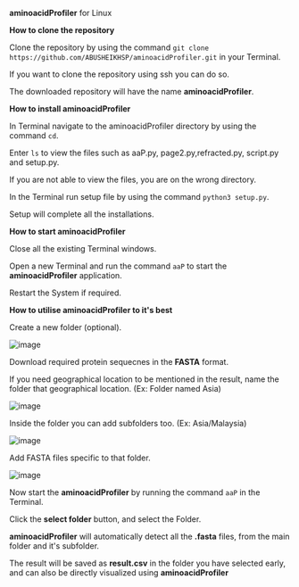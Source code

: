 **aminoacidProfiler** for Linux

**How to clone the repository**

Clone the repository by using the command ```git clone https://github.com/ABUSHEIKHSP/aminoacidProfiler.git``` in your Terminal.

If you want to clone the repository using ssh you can do so.

The downloaded repository will have the name **aminoacidProfiler**.


**How to install aminoacidProfiler**

In Terminal navigate to the aminoacidProfiler directory by using the command ``cd``.

Enter ```ls``` to view the files such as aaP.py, page2.py,refracted.py, script.py and setup.py.

If you are not able to view the files, you are on the wrong directory.

In the Terminal run setup file by using the command ```python3 setup.py```.

Setup will complete all the installations.


**How to start aminoacidProfiler**

Close all the existing Terminal windows.

Open a new Terminal and run the command ```aaP``` to start the **aminoacidProfiler** application.

Restart the System if required.


**How to utilise aminoacidProfiler to it's best**

Create a new folder (optional).

![image](https://user-images.githubusercontent.com/96288958/207559108-48a00852-2abb-43f6-82d2-29548024c2da.png)


Download required protein sequecnes in the **FASTA** format.

If you need geographical location to be mentioned in the result, name the folder that geographical location. (Ex: Folder named Asia)

![image](https://user-images.githubusercontent.com/96288958/207559359-783729de-b02e-42b9-a80d-f32cbaa657b0.png)


Inside the folder you can add subfolders too. (Ex: Asia/Malaysia)

![image](https://user-images.githubusercontent.com/96288958/207559879-a63f6e6b-ddf4-487f-8071-1259bb320c48.png)


Add FASTA files specific to that folder.

![image](https://user-images.githubusercontent.com/96288958/207560448-fb5a3e8f-a0b9-4aad-8ecd-da69b910cf09.png)


Now start the **aminoacidProfiler** by running the command ```aaP``` in the Terminal.

Click the **select folder** button, and select the Folder.

**aminoacidProfiler** will automatically detect all the **.fasta** files, from the main folder and it's subfolder.

The result will be saved as **result.csv** in the folder you have selected early, and can also be directly visualized using **aminoacidProfiler**



